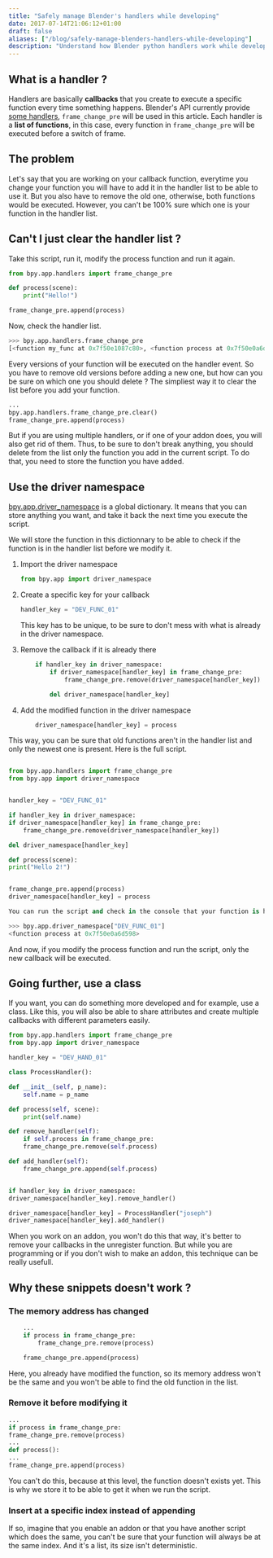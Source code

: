 ```yaml
---
title: "Safely manage Blender's handlers while developing"
date: 2017-07-14T21:06:12+01:00
draft: false
aliases: ["/blog/safely-manage-blenders-handlers-while-developing"]
description: "Understand how Blender python handlers work while developing an addon."
---
```


## What is a handler ?

Handlers are basically **callbacks** that you create to execute a specific function every time something happens. Blender's API currently provide [some handlers](https://docs.blender.org/api/blender_python_api_2_60_6/bpy.app.handlers.html), `frame_change_pre` will be used in this article. Each handler is a **list of functions**, in this case, every function in `frame_change_pre` will be executed before a switch of frame.

## The problem

Let's say that you are working on your callback function, everytime you change your function you will have to add it in the handler list to be able to use it. But you also have to remove the old one, otherwise, both functions would be executed. However, you can't be 100% sure which one is your function in the handler list.

## Can't I just clear the handler list ?

Take this script, run it, modify the process function and run it again.

```python
from bpy.app.handlers import frame_change_pre

def process(scene):
    print("Hello!")

frame_change_pre.append(process)

```

Now, check the handler list.

```python
>>> bpy.app.handlers.frame_change_pre
[<function my_func at 0x7f50e1087c80>, <function process at 0x7f50e0a6d510>, <function process at 0x7f50e0a6d598>]
```

Every versions of your function will be executed on the handler event. So you have to remove old versions before adding a new one, but how can you be sure on which one you should delete ? The simpliest way it to clear the list before you add your function.

```python
...
bpy.app.handlers.frame_change_pre.clear()
frame_change_pre.append(process)
```

But if you are using multiple handlers, or if one of your addon does, you will also get rid of them. Thus, to be sure to don't break anything, you should delete from the list only the function you add in the current script. To do that, you need to store the function you have added.

## Use the driver namespace

[bpy.app.driver_namespace](https://docs.blender.org/api/blender_python_api_2_77_1/bpy.app.html#bpy.app.driver_namespace) is a global dictionary. It means that you can store anything you want, and take it back the next time you execute the script.

We will store the function in this dictionnary to be able to check if the function is in the handler list before we modify it.

1. Import the driver namespace

    ```python
    from bpy.app import driver_namespace
    ```

2. Create a specific key for your callback

    ```python
    handler_key = "DEV_FUNC_01"
    ```
    This key has to be unique, to be sure to don't mess with what is already in the driver namespace.

3. Remove the callback if it is already there

    ```python
        if handler_key in driver_namespace:
            if driver_namespace[handler_key] in frame_change_pre:
                frame_change_pre.remove(driver_namespace[handler_key])

            del driver_namespace[handler_key]
    ```

4. Add the modified function in the driver namespace

    ```python
        driver_namespace[handler_key] = process
    ```

This way, you can be sure that old functions aren't in the handler list and only the newest one is present. Here is the full script.

```python

from bpy.app.handlers import frame_change_pre
from bpy.app import driver_namespace


handler_key = "DEV_FUNC_01"

if handler_key in driver_namespace:
if driver_namespace[handler_key] in frame_change_pre:
    frame_change_pre.remove(driver_namespace[handler_key])

del driver_namespace[handler_key]

def process(scene):
print("Hello 2!")


frame_change_pre.append(process)
driver_namespace[handler_key] = process
```

```python
You can run the script and check in the console that your function is here.

>>> bpy.app.driver_namespace["DEV_FUNC_01"]
<function process at 0x7f50e0a6d598>
```

And now, if you modify the process function and run the script, only the new callback will be executed.

## Going further, use a class

If you want, you can do something more developed and for example, use a class. Like this, you will also be able to share attributes and create multiple callbacks with different parameters easily.

```python
from bpy.app.handlers import frame_change_pre
from bpy.app import driver_namespace

handler_key = "DEV_HAND_01"

class ProcessHandler():

def __init__(self, p_name):
    self.name = p_name

def process(self, scene):
    print(self.name)

def remove_handler(self):
    if self.process in frame_change_pre:
	frame_change_pre.remove(self.process)

def add_handler(self):
    frame_change_pre.append(self.process)


if handler_key in driver_namespace:
driver_namespace[handler_key].remove_handler()

driver_namespace[handler_key] = ProcessHandler("joseph")
driver_namespace[handler_key].add_handler()
```

When you work on an addon, you won't do this that way, it's better to remove your callbacks in the unregister function. But while you are programming or if you don't wish to make an addon, this technique can be really usefull.

## Why these snippets doesn't work ?

### The memory address has changed

```python
    ...
    if process in frame_change_pre:
        frame_change_pre.remove(process)

    frame_change_pre.append(process)
```

Here, you already have modified the function, so its memory address won't be the same and you won't be able to find the old function in the list.

### Remove it before modifying it

```python
...
if process in frame_change_pre:
frame_change_pre.remove(process)
...
def process():
...
frame_change_pre.append(process)
```

You can't do this, because at this level, the function doesn't exists yet. This is why we store it to be able to get it when we run the script.

### Insert at a specific index instead of appending

If so, imagine that you enable an addon or that you have another script which does the same, you can't be sure that your function will always be at the same index. And it's a list, its size isn't deterministic.

